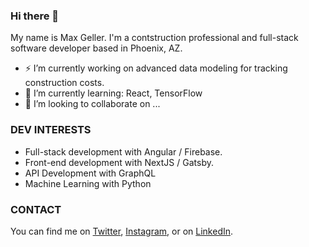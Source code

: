### Hi there 👋

My name is Max Geller. I'm a contstruction professional and full-stack software developer based in Phoenix, AZ.  


- ⚡ I’m currently working on advanced data modeling for tracking construction costs.
- 🌱 I’m currently learning: React, TensorFlow
- 👯 I’m looking to collaborate on ...


### DEV INTERESTS
- Full-stack development with Angular / Firebase.
- Front-end development with NextJS / Gatsby.
- API Development with GraphQL
- Machine Learning with Python



### CONTACT
You can find me on [Twitter](https://twitter.com/Max_Geller), [Instagram](https://www.instagram.com/maxgeller), or on [LinkedIn](https://www.linkedin.com/in/maxgeller/).
